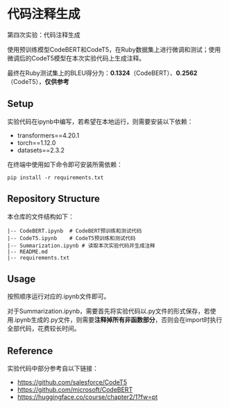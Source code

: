# 代码注释生成
第四次实验：代码注释生成

使用预训练模型CodeBERT和CodeT5，在Ruby数据集上进行微调和测试；使用微调后的CodeT5模型在本次实验代码上生成注释。

最终在Ruby测试集上的BLEU得分为：**0.1324**（CodeBERT）、**0.2562**（CodeT5），**仅供参考**



## Setup

实验代码在ipynb中编写，若希望在本地运行，则需要安装以下依赖：

- transformers==4.20.1
- torch==1.12.0
- datasets==2.3.2

在终端中使用如下命令即可安装所需依赖：

```shell
pip install -r requirements.txt
```

 

## Repository Structure 

本仓库的文件结构如下：

```
|-- CodeBERT.ipynb	# CodeBERT预训练和测试代码
|-- CodeT5.ipynb	# CodeT5预训练和测试代码
|-- Summarization.ipynb	# 读取本次实验代码并生成注释
|-- README.md
|-- requirements.txt
```



## Usage

按照顺序运行对应的.ipynb文件即可。

对于Summarization.ipynb，需要首先将实验代码以.py文件的形式保存，若使用.ipynb生成的.py文件，则需要**注释掉所有非函数部分**，否则会在import时执行全部代码，花费较长时间。



## Reference

实验代码中部分参考自以下链接：

- https://github.com/salesforce/CodeT5
- https://github.com/microsoft/CodeBERT
- https://huggingface.co/course/chapter2/1?fw=pt

